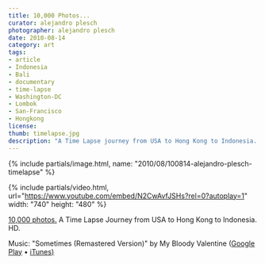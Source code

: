 ```yaml
---
title: 10,000 Photos...
curator: alejandro plesch
photographer: alejandro plesch
date: 2010-08-14
category: art
tags:
- article
- Indonesia
- Bali
- documentary
- time-lapse
- Washington-DC
- Lombok
- San-Francisco
- Hongkong
license:
thumb: timelapse.jpg
description: "A Time Lapse journey from USA to Hong Kong to Indonesia. Shot in full HD."
---
```


{% include partials/image.html, name: "2010/08/100814-alejandro-plesch-timelapse" %}

{% include partials/video.html, url="https://www.youtube.com/embed/N2CwAvfJSHs?rel=0?autoplay=1" width: "740" height: "480" %}

<a   href="https://www.youtube.com/embed/N2CwAvfJSHs?rel=0?autoplay=1">10,000 photos.</a> A Time Lapse Journey from USA to Hong Kong to Indonesia. HD.

Music: "Sometimes (Remastered Version)" by My Bloody Valentine (<a href="https://www.youtube.com/cthru?c2b=googlemusic&version=2&key=AE_82TcIjXPntqBk3pCGFTGQYkVhuvdjeMiXrMIa0VbCmmPnq4B4vwRuYqdztS7UQ_dgMRGx5ib_zKw2ak7t1LiUbtl37AVbgTqYGFb2hj71fFDBwgmRprRQfWAwronEulQMqXn9_UauvmPJx2W9UlU045lMLAbl4R_-swuIxZRPX0FXasi33AvABFpGNE7sm5hIzYDEX0vT9eItdwOuyPhHePZkuZaRzWb4tb24bYEcpNGipJ5ytAlHHf62wUXPyIsRMgxJVnEFsf9g5o7FdDBWvRT_IlBW96xhVjjXhGb9XdLggL4-viPJKCTz6tBYGLXyeDLJlt4VUllrpM8ZdpAgQ8vYHx8agg&v=N2CwAvfJSHs">Google Play</a> • <a    href="https://www.youtube.com/cthru?c2b=itunes&version=2&key=AE_82TfaZOSuN_BA07pm8Bad-yqJ6Ck0wKDTTQ2vN-pdPcCoKRSnM65GZzVMe2THQ_mI9XwLf8NfBF2I8Gpnj8O2hzuAQ8rkVo4YCzismSDVsvCudqzWdMI2cqQBwrOlsMpwKt2GrfTQkKxHhOB5_v9DYQVIsfaet8MFQkcQmoLB-nqEIT86syJRKtfWjjFBzAMqrt7tfUT7&v=N2CwAvfJSHs">iTunes)</a>
